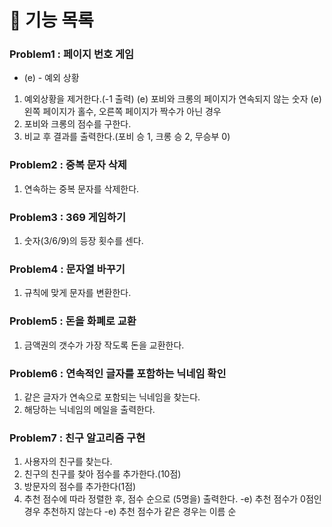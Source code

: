 # 📌 기능 목록
### Problem1 : 페이지 번호 게임
- (e) - 예외 상황

1. 예외상황을 제거한다.(-1 출력)
    (e) 포비와 크롱의 페이지가 연속되지 않는 숫자
    (e) 왼쪽 페이지가 홀수, 오른쪽 페이지가 짝수가 아닌 경우
2. 포비와 크롱의 점수를 구한다.
3. 비교 후 결과를 출력한다.(포비 승 1, 크롱 승 2, 무승부 0)
    
### Problem2 : 중복 문자 삭제
1. 연속하는 중복 문자를 삭제한다.

### Problem3 : 369 게임하기
1. 숫자(3/6/9)의 등장 횟수를 센다.

### Problem4 : 문자열 바꾸기
1. 규칙에 맞게 문자를 변환한다. 

### Problem5 : 돈을 화폐로 교환
1. 금액권의 갯수가 가장 작도록 돈을 교환한다.

### Problem6 : 연속적인 글자를 포함하는 닉네임 확인
1. 같은 글자가 연속으로 포함되는 닉네임을 찾는다.
2. 해당하는 닉네임의 메일을 출력한다.

### Problem7 : 친구 알고리즘 구현
1. 사용자의 친구를 찾는다.
2. 친구의 친구를 찾아 점수를 추가한다.(10점)
3. 방문자의 점수를 추가한다(1점)
4. 추천 점수에 따라 정렬한 후, 점수 순으로 (5명을) 출력한다.
    -e) 추천 점수가 0점인 경우 추천하지 않는다
    -e) 추천 점수가 같은 경우는 이름 순